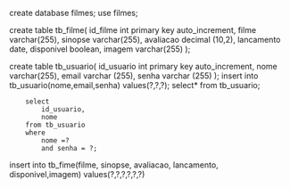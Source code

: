 create database filmes;
use filmes;

create table tb_filme(
id_filme int primary key auto_increment,
filme varchar(255),
sinopse varchar(255),
avaliacao decimal (10,2),
lancamento date,
disponivel boolean,
imagem varchar(255)
);

create table tb_usuario(
id_usuario int primary key auto_increment,
nome varchar(255),
email varchar (255),
senha varchar (255)
);
insert into tb_usuario(nome,email,senha)
values(?,?,?);
select* from tb_usuario;



        select 
            id_usuario,
            nome 
        from tb_usuario 
        where 
            nome =?
            and senha = ?;
    

 insert into tb_fime(filme, sinopse, avaliacao, lancamento, disponivel,imagem)
 values(?,?,?,?,?,?)
